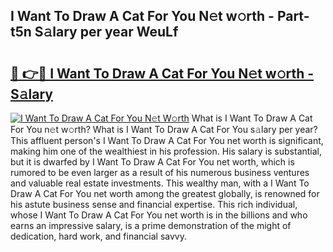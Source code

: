 ## I Want To Draw A Cat For You N𝚎t w𝚘rth - Part-t5n S𝚊lary per year WeuLf

# <h2><a href="http://gc1s2wo.nevu.top/?p=I+Want+To+Draw+A+Cat+For+You">🔗 👉🔴 I Want To Draw A Cat For You N𝚎t w𝚘rth - S𝚊lary</a></h2>

[![I Want To Draw A Cat For You N𝚎t W𝚘rth](https://i.imgur.com/Oavwk0R.jpeg)](http://gc1s2wo.nevu.top/?p=I+Want+To+Draw+A+Cat+For+You)
What is I Want To Draw A Cat For You n𝚎t w𝚘rth? What is I Want To Draw A Cat For You s𝚊lary per year?
This affluent person's I Want To Draw A Cat For You net worth is significant, making him one of the wealthiest in his profession. His salary is substantial, but it is dwarfed by I Want To Draw A Cat For You net worth, which is rumored to be even larger as a result of his numerous business ventures and valuable real estate investments. This wealthy man, with a I Want To Draw A Cat For You net worth among the greatest globally, is renowned for his astute business sense and financial expertise. This rich individual, whose I Want To Draw A Cat For You net worth is in the billions and who earns an impressive salary, is a prime demonstration of the might of dedication, hard work, and financial savvy.

